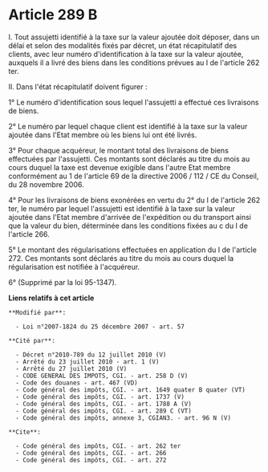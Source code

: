 # Article 289 B

I. Tout assujetti identifié à la taxe sur la valeur ajoutée doit déposer, dans un délai et selon des modalités fixés par
décret, un état récapitulatif des clients, avec leur numéro d'identification à la taxe sur la valeur ajoutée, auxquels il a
livré des biens dans les conditions prévues au I de l'article 262 ter. 

II. Dans l'état récapitulatif doivent figurer : 

1° Le numéro d'identification sous lequel l'assujetti a effectué ces livraisons de biens. 

2° Le numéro par lequel chaque client est identifié à la taxe sur la valeur ajoutée dans l'Etat membre où les biens lui ont
été livrés. 

3° Pour chaque acquéreur, le montant total des livraisons de biens effectuées par l'assujetti. Ces montants sont déclarés au
titre du mois au cours duquel la taxe est devenue exigible dans l'autre Etat membre conformément au 1 de l'article 69 de la
directive 2006 / 112 / CE du Conseil, du 28 novembre 2006. 

4° Pour les livraisons de biens exonérées en vertu du 2° du I de l'article 262 ter, le numéro par lequel l'assujetti est
identifié à la taxe sur la valeur ajoutée dans l'Etat membre d'arrivée de l'expédition ou du transport ainsi que la valeur du
bien, déterminée dans les conditions fixées au c du I de l'article 266. 

5° Le montant des régularisations effectuées en application du I de l'article 272. Ces montants sont déclarés au titre du
mois au cours duquel la régularisation est notifiée à l'acquéreur. 

6° (Supprimé par la loi 95-1347).

**Liens relatifs à cet article**

	**Modifié par**:

	  - Loi n°2007-1824 du 25 décembre 2007 - art. 57

	**Cité par**:

	  - Décret n°2010-789 du 12 juillet 2010 (V)
	  - Arrêté du 23 juillet 2010 - art. 1 (V)
	  - Arrêté du 27 juillet 2010 (V)
	  - CODE GENERAL DES IMPOTS, CGI. - art. 258 D (V)
	  - Code des douanes - art. 467 (VD)
	  - Code général des impôts, CGI. - art. 1649 quater B quater (VT)
	  - Code général des impôts, CGI. - art. 1737 (V)
	  - Code général des impôts, CGI. - art. 1788 A (V)
	  - Code général des impôts, CGI. - art. 289 C (VT)
	  - Code général des impôts, annexe 3, CGIAN3. - art. 96 N (V)

	**Cite**:

	  - Code général des impôts, CGI. - art. 262 ter
	  - Code général des impôts, CGI. - art. 266
	  - Code général des impôts, CGI. - art. 272
